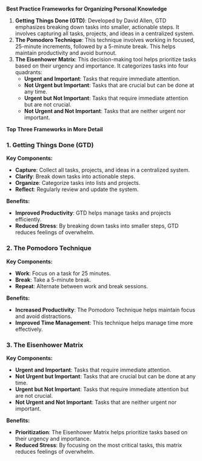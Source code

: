 **Best Practice Frameworks for Organizing Personal Knowledge**

1.  **Getting Things Done (GTD)**: Developed by David Allen, GTD emphasizes breaking down tasks into smaller, actionable steps. It involves capturing all tasks, projects, and ideas in a centralized system.
2.  **The Pomodoro Technique**: This technique involves working in focused, 25-minute increments, followed by a 5-minute break. This helps maintain productivity and avoid burnout.
3.  **The Eisenhower Matrix**: This decision-making tool helps prioritize tasks based on their urgency and importance. It categorizes tasks into four quadrants:
    *   **Urgent and Important**: Tasks that require immediate attention.
    *   **Not Urgent but Important**: Tasks that are crucial but can be done at any time.
    *   **Urgent but Not Important**: Tasks that require immediate attention but are not crucial.
    *   **Not Urgent and Not Important**: Tasks that are neither urgent nor important.

**Top Three Frameworks in More Detail**

### **1. Getting Things Done (GTD)**

**Key Components:**

*   **Capture**: Collect all tasks, projects, and ideas in a centralized system.
*   **Clarify**: Break down tasks into actionable steps.
*   **Organize**: Categorize tasks into lists and projects.
*   **Reflect**: Regularly review and update the system.

**Benefits:**

*   **Improved Productivity**: GTD helps manage tasks and projects efficiently.
*   **Reduced Stress**: By breaking down tasks into smaller steps, GTD reduces feelings of overwhelm.

### **2. The Pomodoro Technique**

**Key Components:**

*   **Work**: Focus on a task for 25 minutes.
*   **Break**: Take a 5-minute break.
*   **Repeat**: Alternate between work and break sessions.

**Benefits:**

*   **Increased Productivity**: The Pomodoro Technique helps maintain focus and avoid distractions.
*   **Improved Time Management**: This technique helps manage time more effectively.

### **3. The Eisenhower Matrix**

**Key Components:**

*   **Urgent and Important**: Tasks that require immediate attention.
*   **Not Urgent but Important**: Tasks that are crucial but can be done at any time.
*   **Urgent but Not Important**: Tasks that require immediate attention but are not crucial.
*   **Not Urgent and Not Important**: Tasks that are neither urgent nor important.

**Benefits:**

*   **Prioritization**: The Eisenhower Matrix helps prioritize tasks based on their urgency and importance.
*   **Reduced Stress**: By focusing on the most critical tasks, this matrix reduces feelings of overwhelm.